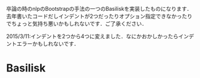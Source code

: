 卒論の時のnlpのBootstrapの手法の一つのBasiliskを実装したものになります．
去年書いたコードだしインデントが2つだったりオプション指定できなかったりでちょっと気持ち悪いかもしれないです．ご了承ください．

2015/3/11:インデントを2つから4つに変えました．なにかおかしかったらインデントエラーかもしれないです．
# Basilisk
